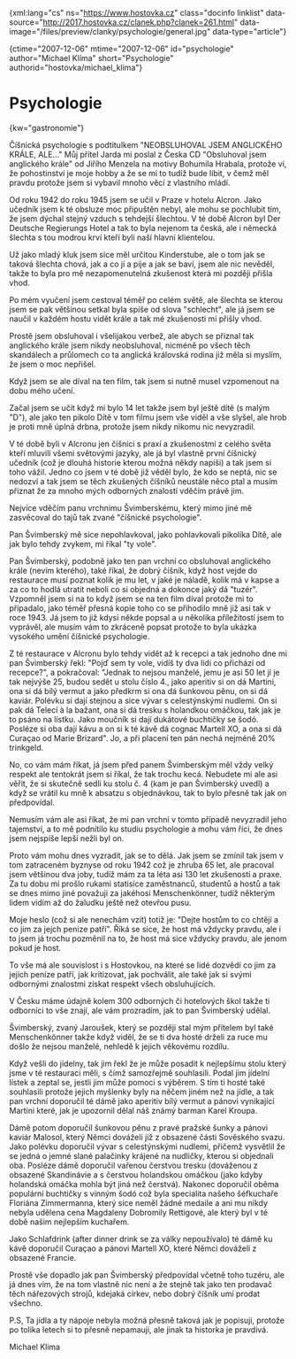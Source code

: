 
{xml:lang="cs" ns="https://www.hostovka.cz" class="docinfo linklist" data-source="http://2017.hostovka.cz/clanek.php?clanek=261.html" data-image="/files/preview/clanky/psychologie/general.jpg" data-type="article"}

{ctime="2007-12-06" mtime="2007-12-06" id="psychologie" author="Michael Klíma" short="Psychologie" authorid="hostovka/michael_klima"}

# Psychologie

<!-- generated attribute kw by user_udpatekw.sh on 2020-02-28, do not edit -->

{kw="gastronomie"}

Číšnická psychologie s podtitulkem "NEOBSLUHOVAL JSEM ANGLICKÉHO KRÁLE, ALE..." Můj přítel Jarda mi poslal z Česka CD "Obsluhoval jsem anglického krále" od Jiřího Menzela na motivy Bohumila Hrabala, protože ví, že pohostinství je moje hobby a že se mi to tudíž bude líbit, v čemž měl pravdu protože jsem si vybavil mnoho věcí z vlastního mládí.

Od roku 1942 do roku 1945 jsem se učil v Praze v hotelu Alcron. Jako učedník jsem k té obsluze moc připuštěn nebyl, ale mohu se pochlubit tím, že jsem dýchal stejný vzduch s tehdejší šlechtou. V té době Alcron byl Der Deutsche Regierungs Hotel a tak to byla nejenom ta česká, ale i německá šlechta s tou modrou krví kteří byli naší hlavní klientelou.

Už jako mladý kluk jsem sice měl určitou Kinderstube, ale o tom jak se taková šlechta chová, jak a co jí a pije a jak se baví, jsem ale nic nevěděl, takže to byla pro mě nezapomenutelná zkušenost která mi později přišla vhod.

Po mém vyučení jsem cestoval téměř po celém světě, ale šlechta se kterou jsem se pak většinou setkal byla spíše od slova "schlecht", ale já jsem se naučil v každém hostu vidět krále a tak mé zkušenosti mi přišly vhod.

Prostě jsem obsluhoval i všelijakou verbež, ale abych se přiznal tak anglického krále jsem nikdy neobsluhoval, nicméně po všech těch skandálech a průlomech co ta anglická královská rodina již měla si myslím, že jsem o moc nepřišel.

Když jsem se ale díval na ten film, tak jsem si nutně musel vzpomenout na dobu mého učení.

Začal jsem se učit když mi bylo 14 let takže jsem byl ještě dítě (s malým "D"), ale jako ten pikolo Dítě v tom filmu jsem vše viděl a vše slyšel, ale hrob je proti mně úplná drbna, protože jsem nikdy nikomu nic nevyzradil.

V té době byli v Alcronu jen číšníci s praxí a zkušenostmi z celého světa kteří mluvili všemi světovými jazyky, ale já byl vlastně první číšnický učedník (což je dlouhá historie kterou možná někdy napíši) a tak jsem si toho vážil. Jedno co jsem v té době již věděl bylo, že kdo se neptá, nic se nedozví a tak jsem se těch zkušených číšníků neustále něco ptal a musím přiznat že za mnoho mých odborných znalostí vděčím právě jim.

Nejvíce vděčím panu vrchnimu Švimberskému, který mimo jiné mě zasvěcoval do tajů tak zvané "číšnické psychologie".

Pan Švimberský mě sice nepohlavkoval, jako pohlavkovali pikolíka Dítě, ale jak bylo tehdy zvykem, mi říkal "ty vole".

Pan Švimberský, podobně jako ten pan vrchní co obsluhoval anglického krále (nevím kterého), také říkal, že dobrý číšník, když host vejde do restaurace musí poznat kolik je mu let, v jaké je náladě, kolik má v kapse a za co to hodlá utratit neboli co si objedná a dokonce jaký dá "tuzér". Vzpomněl jsem si na to když jsem se na ten film díval protože mi to připadalo, jako téměř přesná kopie toho co se přihodilo mně již asi tak v roce 1943. Já jsem to již kdysi někde popsal a u několika příležitostí jsem to vyprávěl, ale musím vám to zkráceně popsat protože to byla ukázka vysokého umění číšnické psychologie.

Z té restaurace v Alcronu bylo tehdy vidět až k recepci a tak jednoho dne mi pan Švimberský řekl: "Pojď sem ty vole, vidíš ty dva lidi co přichází od recepce?", a pokračoval: "Jednak to nejsou manželé, jemu je asi 50 let jí je tak nejvýše 25, budou sedět u stolu číslo 4., jako aperitiv si on dá Martini, ona si dá bílý vermut a jako předkrm si ona dá šunkovou pěnu, on si dá kaviár. Polévku si dají stejnou a sice vývar s celestýnskými nudlemi. On si pak dá Telecí à la bažant, ona si dá tresku s holandkou omáčkou, tak jak je to psáno na lístku. Jako moučník si dají dukátové buchtičky se šodó. Posléze si oba dají kávu a on si k té kávě dá cognac Martell XO, a ona si dá Curaçao od Marie Brizard". Jo, a při placení ten pán nechá nejméně 20% trinkgeld.

No, co vám mám říkat, já jsem před panem Švimberským měl vždy velký respekt ale tentokrát jsem si říkal, že tak trochu kecá. Nebudete mi ale asi věřit, že si skutečně sedli ku stolu č. 4 (kam je pan Švimberský uvedl) a když se vrátil ku mně k absatzu s objednávkou, tak to bylo přesně tak jak on předpovídal.

Nemusím vám ale asi říkat, že mi pan vrchní v tomto případě nevyzradil jeho tajemství, a to mě podnítilo ku studiu psychologie a mohu vám říci, že dnes jsem nejspíše lepší nežli byl on.

Proto vám mohu dnes vyzradit, jak se to dělá. Jak jsem se zmínil tak jsem v tom zatraceném byznyse od roku 1942 což je zhruba 65 let, ale pracoval jsem většinou dva joby, tudíž mám za ta léta asi 130 let zkušeností a praxe. Za tu dobu mi prošlo rukami statisíce zaměstnanců, studentů a hostů a tak se dnes mimo jiné považuji za jakéhosi Menschenkönner, tudíž některým lidem vidím až do žaludku ještě než otevřou pusu.

Moje heslo (což si ale nenechám vzít) totiž je: "Dejte hostům to co chtějí a co jim za jejch penize patří". Říká se sice, že host má vždycky pravdu, ale i to jsem já trochu pozměnil na to, že host má sice vždycky pravdu, ale jenom pokud je host.

To vše má ale souvislost i s Hostovkou, na které se lidé dozvědí co jim za jejich peníze patří, jak kritizovat, jak pochválit, ale také jak si svými odbornými znalostmi získat respekt všech obsluhujících.

V Česku máme údajně kolem 300 odborných či hotelových škol takže ti odborníci to vše znají, ale vám prozradím, jak to pan Švimberský udělal.

Švimberský, zvaný Jaroušek, který se později stal mým přítelem byl také Menschenkönner takže když viděl, že se ti dva hosté drželi za ruce mu došlo že nejsou manželé, nehledě k jejich věkovému rozdílu.

Když vešli do jídelny, tak jim řekl že je může posadit k nejlepšímu stolu který jsme v té restauraci měli, s čímž samozřejmě souhlasili. Podal jim jídelní lístek a zeptal se, jestli jim může pomoci s výběrem. S tím ti hosté také souhlasili protože jejich myšlenky byly na něčem jiném než na jídle, a tak pan vrchní doporučil té dámě jako aperitiv bílý vermut a pánovi vynikající Martini které, jak je upozornil dělal náš známý barman Karel Kroupa.

Dámě potom doporučil šunkovou pěnu z pravé pražské šunky a pánovi kaviár Malosol, který Němci dováželi již z obsazené části Sověského svazu. Jako polévku doporučil vývar s celestýnskými nudlemi, přičemž vysvětlil že se jedná o jemné slané palačinky krájené na nudličky, kterou si objednali oba. Posléze dámě doporučil vařenou čerstvou tresku (dováženou z obsazené Skandinávie a s čerstvou holandskou omáčkou (jako kdyby holandská omáčka mohla být jiná než čerstvá). Nakonec doporučil oběma populární buchtičky s vinným šodó což byla specialita našeho šéfkuchaře Floriána Zimmermanna, který sice neměl žádné medaile a ani mu nikdy nebyla udělena cena Magdaleny Dobromily Rettigové, ale který byl v té době našim nejlepším kuchařem.

Jako Schlafdrink (after dinner drink se za války nepoužívalo) té dámě ku kávě doporučil Curaçao a pánovi Martell XO, které Němci dováželi z obsazené Francie.

Prostě vše dopadlo jak pan Švimberský předpovídal včetně toho tuzéru, ale já dnes vím, že na tom vlastně nic není a že stejně tak jako ten prodavač těch nářezových strojů, kdejaká církev, nebo dobrý číšník umí prodat všechno.

P.S, Ta jídla a ty nápoje nebyla možná přesně taková jak je popisuji, protože po tolika letech si to přesně nepamauji, ale jinak ta historka je pravdivá.

Michael Klima

